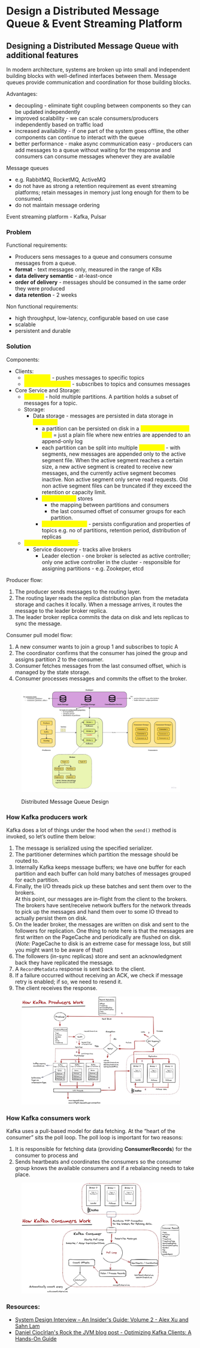 # Design a Distributed Message Queue & Event Streaming Platform

## Designing a Distributed Message Queue with additional features

In modern architecture, systems are broken up into small and independent building blocks with well-defined interfaces between them. Message queues provide communication and coordination for those building blocks.

Advantages:

* decoupling - eliminate tight coupling between components so they can be updated independently
* improved scalability - we can scale consumers/producers independently based on traffic load
* increased availability - if one part of the system goes offline, the other components can continue to interact with the queue
* better performance - make async communication easy - producers can add messages to a queue without waiting for the response and consumers can consume messages whenever they are available

Message queues&#x20;

* e.g. RabbitMQ, RocketMQ, ActiveMQ
* do not have as strong a retention requirement as event streaming platforms; retain messages in memory just long enough for them to be consumed.
* do not maintain message ordering

Event streaming platform - Kafka, Pulsar

###

### Problem&#x20;

Functional requirements:

* Producers sens messages to a queue and consumers consume messages from a queue.
* **format** - text messages only, measured in the range of KBs
* **data delivery semantic** - at-least-once
* **order of delivery** - messages should be consumed in the same order they were produced
* **data retention** - 2 weeks

Non functional requirements:

* high throughput, low-latency, configurable based on use case
* scalable
* persistent and durable

###

### Solution

Components:

* Clients:
  * <mark style="color:yellow;">**Producers**</mark> - pushes messages to specific topics
  * <mark style="color:yellow;">**Consumer Groups**</mark> - subscribes to topics and consumes messages
* Core Service and Storage:
  * <mark style="color:yellow;">**Brokers**</mark> - hold multiple partitions. A partition holds a subset of messages for a topic.
  * Storage:
    * Data storage - messages are persisted in data storage in <mark style="color:yellow;">**partitions**</mark>
      * a partition can be persisted on disk in a <mark style="color:yellow;">**WAL (=write ahead log)**</mark> = just a plain file where new entries are appended to an append-only log
      * each partition can be split into multiple <mark style="color:yellow;">**segments**</mark> - with segments, new messages are appended only to the active segment file. When the active segment reaches a certain size, a new active segment is created to receive new messages, and the currently active segment becomes inactive. Non active segment only serve read requests. Old non active segment files can be truncated if they exceed the retention or capacity limit.
      * <mark style="color:yellow;">**State storage**</mark> stores
        * the mapping between partitions and consumers
        * the last consumed offset of consumer groups for each partition.
      * <mark style="color:yellow;">**Metadata storage**</mark> - persists configuration and properties of topics e.g. no of partitions, retention period, distribution of replicas&#x20;
  * <mark style="color:yellow;">**Coordination Service**</mark>:
    * Service discovery - tracks alive brokers
      * Leader election - one broker is selected as active controller; only one active controller in the cluster - responsible for assigning partitions - e.g. Zookeper, etcd

Producer flow:

1. The producer sends messages to the routing layer.
2. The routing layer reads the replica distribution plan from the metadata storage and caches it locally. When a message arrives, it routes the message to the leader broker replica.
3. The leader broker replica commits the data on disk and lets replicas to sync the message.

Consumer pull model flow:

1. A new consumer wants to join a group 1 and subscribes to topic A
2. The coordinator confirms that the consumer has joined the group and assigns partition 2 to the consumer.
3. Consumer fetches messages from the last consumed offset, which is managed by the state storage.
4. Consumer processes messages and commits the offset to the broker.

<figure><img src="../.gitbook/assets/Microservice Communication.jpeg" alt=""><figcaption><p>Distributed Message Queue Design</p></figcaption></figure>



### How Kafka producers work

Kafka does a lot of things under the hood when the `send()` method is invoked, so let’s outline them below:

1. The message is serialized using the specified serializer.
2. The partitioner determines which partition the message should be routed to.
3. Internally Kafka keeps message buffers; we have one buffer for each partition and each buffer can hold many batches of messages grouped for each partition.
4. Finally, the I/O threads pick up these batches and sent them over to the brokers.\
   At this point, our messages are in-flight from the client to the brokers. The brokers have sent/receive network buffers for the network threads to pick up the messages and hand them over to some IO thread to actually persist them on disk.
5. On the leader broker, the messages are written on disk and sent to the followers for replication. One thing to note here is that the messages are first written on the PageCache and periodically are flushed on disk. (_Note:_ PageCache to disk is an extreme case for message loss, but still you might want to be aware of that)
6. The followers (in-sync replicas) store and sent an acknowledgment back they have replicated the message.
7. A `RecordMetadata` response is sent back to the client.
8. If a failure occurred without receiving an ACK, we check if message retry is enabled; if so, we need to resend it.
9. The client receives the response.

<figure><img src="../.gitbook/assets/image.png" alt=""><figcaption></figcaption></figure>

### How Kafka consumers work

Kafka uses a pull-based model for data fetching. At the “heart of the consumer” sits the poll loop. The poll loop is important for two reasons:

1. It is responsible for fetching data (providing **ConsumerRecords**) for the consumer to process and
2. Sends heartbeats and coordinates the consumers so the consumer group knows the available consumers and if a rebalancing needs to take place.

<figure><img src="../.gitbook/assets/image (1).png" alt=""><figcaption></figcaption></figure>

### Resources:

* [System Design Interview – An Insider's Guide: Volume 2 - Alex Xu and Sahn Lam](https://www.amazon.co.uk/System-Design-Interview-Insiders-Guide/dp/1736049119)
* [Daniel Ciocîrlan's Rock the JVM blog post - Optimizing Kafka Clients: A Hands-On Guide](https://blog.rockthejvm.com/optimizing-kafka-clients-a-hands-on-guide/)
